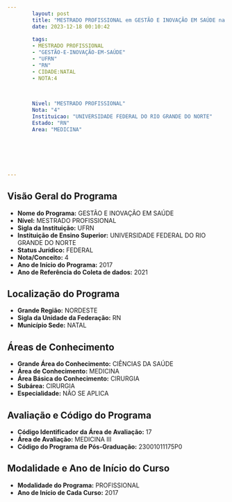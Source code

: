 ```yaml
---
        layout: post
        title: "MESTRADO PROFISSIONAL em GESTÃO E INOVAÇÃO EM SAÚDE na UFRN  "
        date: 2023-12-18 00:10:42
     
        tags:
        - MESTRADO PROFISSIONAL
        - "GESTÃO-E-INOVAÇÃO-EM-SAÚDE"
        - "UFRN"
        - "RN"
        - CIDADE:NATAL
        - NOTA:4
        
       

        Nivel: "MESTRADO PROFISSIONAL"
        Nota: "4"
        Instituicao: "UNIVERSIDADE FEDERAL DO RIO GRANDE DO NORTE"
        Estado: "RN"
        Area: "MEDICINA"
        
        
        
        
        
        
---
```

## Visão Geral do Programa
- **Nome do Programa:** GESTÃO E INOVAÇÃO EM SAÚDE
- **Nível:** MESTRADO PROFISSIONAL
- **Sigla da Instituição:** UFRN
- **Instituição de Ensino Superior:** UNIVERSIDADE FEDERAL DO RIO GRANDE DO NORTE
- **Status Jurídico:** FEDERAL
- **Nota/Conceito:** 4
- **Ano de Início do Programa:** 2017
- **Ano de Referência do Coleta de dados:** 2021

## Localização do Programa
- **Grande Região:** NORDESTE
- **Sigla da Unidade da Federação:** RN
- **Município Sede:** NATAL

## Áreas de Conhecimento
- **Grande Área do Conhecimento:** CIÊNCIAS DA SAÚDE
- **Área de Conhecimento:** MEDICINA
- **Área Básica do Conhecimento:** CIRURGIA
- **Subárea:** CIRURGIA
- **Especialidade:** NÃO SE APLICA

## Avaliação e Código do Programa
- **Código Identificador da Área de Avaliação:** 17
- **Área de Avaliação:** MEDICINA III
- **Código do Programa de Pós-Graduação:** 23001011175P0


## Modalidade e Ano de Início do Curso
- **Modalidade do Programa:** PROFISSIONAL
- **Ano de Início de Cada Curso:** 2017
